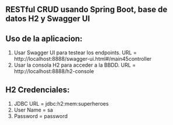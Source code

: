 ## RESTful CRUD usando Spring Boot, base de datos H2 y Swagger UI

## Uso de la aplicacion:
1. Usar Swagger UI para testear los endpoints. URL = http://localhost:8888/swagger-ui.html#/main45controller
2. Usar la consola H2 para acceder a la BBDD. URL = http://localhost:8888/h2-console

## H2 Credenciales:
1. JDBC URL = jdbc:h2:mem:superheroes
2. User Name = sa
3. Password = password
